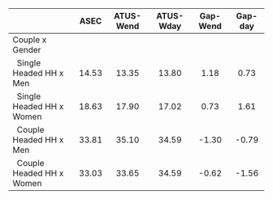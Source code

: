 
|                      |         ASEC |    ATUS-Wend |    ATUS-Wday |     Gap-Wend |      Gap-day |
| -------------------- | :----------: | :----------: | :----------: | :----------: | :----------: |
| Couple x Gender      |              |              |              |              |              |
| &nbsp;&nbsp;Single Headed HH x Men |        14.53 |        13.35 |        13.80 |         1.18 |         0.73 |
| &nbsp;&nbsp;Single Headed HH x Women |        18.63 |        17.90 |        17.02 |         0.73 |         1.61 |
| &nbsp;&nbsp;Couple Headed HH x Men |        33.81 |        35.10 |        34.59 |        -1.30 |        -0.79 |
| &nbsp;&nbsp;Couple Headed HH x Women |        33.03 |        33.65 |        34.59 |        -0.62 |        -1.56 |

